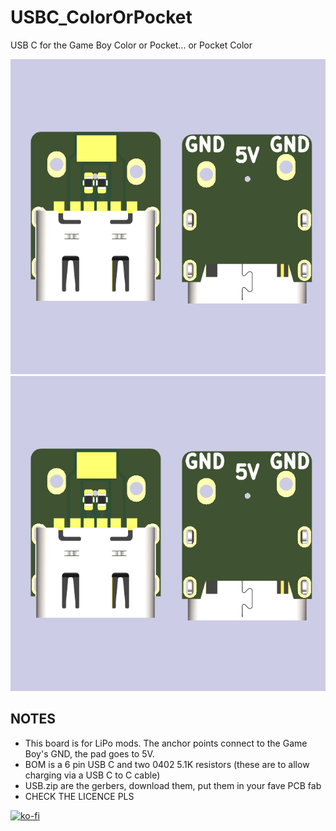 # USBC_ColorOrPocket
USB C for the Game Boy Color or Pocket... or Pocket Color

![Board](https://github.com/nataliethenerd/USBC_ColorOrPocket/blob/f311cff678068c9ff93b1ee5621a57371404b2fa/assets/usbc.png)
![OnGBC](https://github.com/nataliethenerd/USBC_ColorOrPocket/blob/f311cff678068c9ff93b1ee5621a57371404b2fa/assets/usbc.png)

## NOTES
- This board is for LiPo mods. The anchor points connect to the Game Boy's GND, the pad goes to 5V.
- BOM is a 6 pin USB C and two 0402 5.1K resistors (these are to allow charging via a USB C to C cable)
- USB.zip are the gerbers, download them, put them in your fave PCB fab
- CHECK THE LICENCE PLS

[![ko-fi](https://ko-fi.com/img/githubbutton_sm.svg)](https://ko-fi.com/L4L12T33R)
